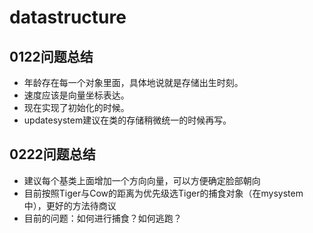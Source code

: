 # datastructure
## 0122问题总结
- 年龄存在每一个对象里面，具体地说就是存储出生时刻。
- 速度应该是向量坐标表达。
- 现在实现了初始化的时候。
- updatesystem建议在类的存储稍微统一的时候再写。

## 0222问题总结
- 建议每个基类上面增加一个方向向量，可以方便确定脸部朝向
- 目前按照Tiger与Cow的距离为优先级选Tiger的捕食对象（在mysystem中），更好的方法待商议
- 目前的问题：如何进行捕食？如何逃跑？
